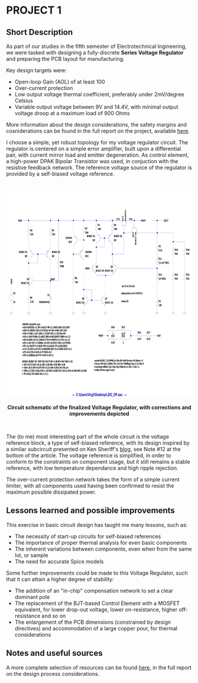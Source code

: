 # PROJECT 1 
## Short Description
As part of our studies in the fifth semester of Electrotechnical Ingineering, we were tasked with designing a fully-discrete **Series Voltage Regulator** and preparing the PCB layout for manufacturing.

Key design targets were:
- Open-loop Gain (AOL) of at least 100
- Over-current protection
- Low output voltage thermal coefficient, preferably under 2mV/degree Celsius
- Variable output voltage between 9V and 14.4V, with minimal output voltage droop at a maximum load of 900 Ohms

More information about the design considerations, the safety margins and cosniderations can be found in the full report on the project, available <a href="https://github.com/Riggstadt/PROIECT_1_ETTI/blob/main/DOCUMENTATION/DOCUMENTATIE_P1_SERS_N18_RONCEA_TEODOR_VIRGIL_431C.pdf">here</a>.

I choose a simple, yet robust topology for my voltage regulator circuit. The regulator is centered on a simple error amplifier, built upon a differential pair, with current mirror load and emitter degeneration. As control element, a high-power DPAK Bipolar Transistor was used, in conjuction with the resistive feedback network. The reference voltage source of the regulator is provided by a self-biased voltage reference.

<br>
  <p align="center">
    <img height = "550" src = "SIMULATIONS/LDO_OP.jpg">
    <br>
    <br>
    <a><b>Circuit schematic of the finalized Voltage Regulator, with corrections and improvements depicted</b></a>
</p>
<br>


The (to me) most interesting part of the whole circuit is the voltage reference block, a type of self-biased reference, with its design inspired by a similar subcircuit presented on Ken Sheriff's <a href="https://www.righto.com/2020/09/how-to-multiply-currents-inside.html">blog</a>, see Note #12 at the bottom of the article. The voltage reference is simplified, in order to conform to the constraints on component usage, but it still remains a stable reference, with low temperature dependance and high ripple rejection.

The over-current protection network takes the form of a simple current limiter, with all components used having been confirmed to resist the maximum possible dissipated power.

## Lessons learned and possible improvements
This exercise in basic circuit design has taught me many lessons, such as:
- The necessity of start-up circuits for self-biased references
- The importance of proper thermal analysis for even basic components
- The inherent variations between components, even when from the same lot, or sample
- The need for accurate Spice models

Some further improvements could be made to this Voltage Regulator, such that it can attain a higher degree of stability:
- The addition of an "in-chip" compensation network to set a clear dominant pole
- The replacement of the BJT-based Control Element with a MOSFET equivalent, for lower drop-out voltage, lower on-resistance, higher off-resistance and so on
- The enlargement of the PCB dimensions (constrained by design directives) and accommodation of a large copper pour, for thermal considerations

## Notes and useful sources
A more complete selection of resources can be found  <a href="https://github.com/Riggstadt/PROIECT_1_ETTI/blob/main/DOCUMENTATION/DOCUMENTATIE_P1_SERS_N18_RONCEA_TEODOR_VIRGIL_431C.pdf">here</a>, in the full report on the design process considerations.
